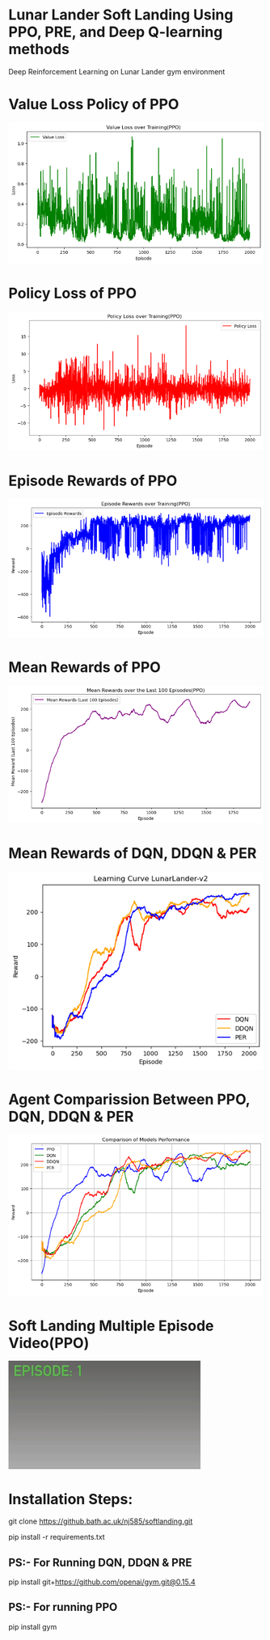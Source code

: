 # Lunar Lander Soft Landing Using PPO, PRE, and Deep Q-learning methods

Deep Reinforcement Learning on Lunar Lander gym environment

# Value Loss Policy of PPO

<img src="/src/plots/Value_Loss.png"/>

# Policy Loss of PPO

<img src="/src/plots/Policy_Loss.png"/>

# Episode Rewards of PPO

<img src="/src/plots/Episode_Rewards.png"/>

# Mean Rewards of PPO

<img src="/src/plots/Mean_Rewards.png"/>

# Mean Rewards of DQN, DDQN & PER

<img src="/src/plots/mean_rewards_PER_DQN_DDQN.png"/>

# Agent Comparission Between PPO, DQN, DDQN & PER

<img src="/src/plots/agent_comparison.png"/>

# Soft Landing Multiple Episode Video(PPO)
<img src="/SoftLanding.gif"/>

# Installation Steps:

git clone https://github.bath.ac.uk/nj585/softlanding.git

pip install -r requirements.txt

## PS:- For Running DQN, DDQN & PRE
pip install git+https://github.com/openai/gym.git@0.15.4

## PS:- For running PPO
pip install gym
